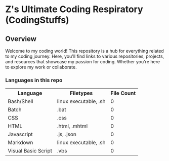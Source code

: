 # Z's Ultimate Coding Respiratory (CodingStuffs)
## Overview
Welcome to my coding world! This repository is a hub for everything related to my coding journey. Here, you'll find links to various repositories, projects, and resources that showcase my passion for coding. Whether you're here to explore my work or collaborate.

### Languages in this repo
<table>
  <tr>
    <th>Language</th>
    <th>Filetypes</th>
    <th>File Count</th>
  </tr>
  <tr>
    <td>Bash/Shell</td>
    <td>linux executable, .sh</td>
    <td>0</td>
  </tr>
  <tr>
    <td>Batch</td>
    <td>.bat</td>
    <td>0</td>
  </tr>
  <tr>
    <td>CSS</td>
    <td>.css</td>
    <td>0</td>
  </tr>
  <tr>
    <td>HTML</td>
    <td>.html, .mhtml</td>
    <td>0</td>
  </tr>
  <tr>
    <td>Javascript</td>
    <td>.js, .json</td>
    <td>0</td>
  </tr>
  <tr>
    <td>Markdown</td>
    <td>linux executable, .sh</td>
    <td>0</td>
  </tr>
  <tr>
    <td>Visual Basic Script</td>
    <td>.vbs</td>
    <td>0</td>
  </tr>
</table>
